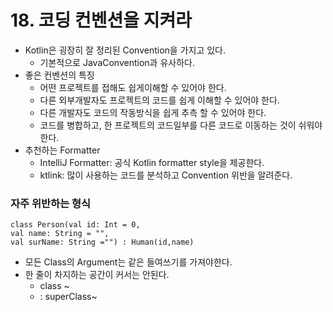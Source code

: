 # 18. 코딩 컨벤션을 지켜라
- Kotlin은 굉장히 잘 정리된 Convention을 가지고 있다.
    - 기본적으로 JavaConvention과 유사하다.
- 좋은 컨벤션의 특징
    - 어떤 프로젝트를 접해도 쉽게이해할 수 있어야 한다.
    - 다른 외부개발자도 프로젝트의 코드를 쉽게 이해할 수 있어야 한다.
    - 다른 개발자도 코드의 작동방식을 쉽게 추측 할 수 있어야 한다.
    - 코드를 병합하고, 한 프로젝트의 코드일부를 다른 코드로 이동하는 것이 쉬워야 한다.
- 추천하는 Formatter
    - IntelliJ Formatter: 공식 Kotlin formatter style을 제공한다.
    - ktlink: 많이 사용하는 코드를 분석하고 Convention 위반을 알려준다.


### 자주 위반하는 형식

```
class Person(val id: Int = 0,
val name: String = "",
val surName: String ="") : Human(id,name)
```

- 모든 Class의 Argument는 같은 들여쓰기를 가져야한다.
- 한 줄이 차지하는 공간이 커서는 안된다.
    - class ~
    - : superClass~